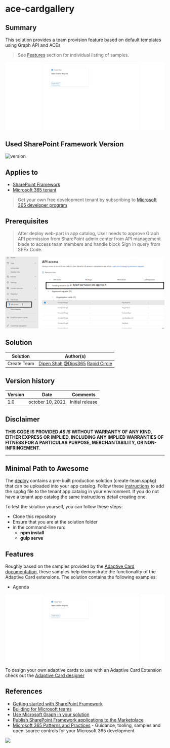 # ace-cardgallery

## Summary

This solution provides a team provision feature based on default templates using Graph API and ACEs 
>See [Features](#Features) section for individual listing of samples.

![Create Team](./assets/demo.gif)

## Used SharePoint Framework Version

![version](https://img.shields.io/badge/version-1.13-green.svg)

## Applies to

- [SharePoint Framework](https://aka.ms/spfx)
- [Microsoft 365 tenant](https://docs.microsoft.com/en-us/sharepoint/dev/spfx/set-up-your-developer-tenant)

> Get your own free development tenant by subscribing to [Microsoft 365 developer program](http://aka.ms/o365devprogram)

## Prerequisites

> After deploy web-part in app catalog, User needs to approve Graph API permission from SharePoint admin center from API management blade to access team members and handle block Sign In query from SPFx Code.

![Approve API Permission from Admin ](assets/ACEs1.png)

## Solution

Solution|Author(s)
--------|---------
Create Team| [Dipen Shah](https://github.com/Dips365) [@Dips365](https://twitter.com/Dips_365) [Rapid Circle](https://en.rapidcircle.com/)

## Version history

Version|Date|Comments
-------|----|--------
1.0|october 10, 2021|Initial release

## Disclaimer

**THIS CODE IS PROVIDED *AS IS* WITHOUT WARRANTY OF ANY KIND, EITHER EXPRESS OR IMPLIED, INCLUDING ANY IMPLIED WARRANTIES OF FITNESS FOR A PARTICULAR PURPOSE, MERCHANTABILITY, OR NON-INFRINGEMENT.**

---

## Minimal Path to Awesome

The [deploy](./deploy) contains a pre-built production solution (create-team.sppkg) that can be uploaded into your app catalog. Follow these [instructions](https://docs.microsoft.com/en-us/sharepoint/administration/manage-the-app-catalog#add-apps-to-the-app-catalog) to add the sppkg file to the tenant app catalog in your environment. If you do not have a tenant app catalog the same instructions detail creating one.

To test the solution yourself, you can follow these steps:

- Clone this repository
- Ensure that you are at the solution folder
- in the command-line run:
  - **npm install**
  - **gulp serve**

## Features

Roughly based on the samples provided by the [Adaptive Card documentation](https://adaptivecards.io/samples/), these samples help demonstrate the functionality of the Adaptive Card extensions. The solution contains the following examples:

- Agenda

![Create Team](./assets/demo.gif)

To design your own adaptive cards to use with an Adaptive Card Extension check out the [Adaptive Card designer](https://adaptivecards.io/designer/)

## References

- [Getting started with SharePoint Framework](https://docs.microsoft.com/en-us/sharepoint/dev/spfx/set-up-your-developer-tenant)
- [Building for Microsoft teams](https://docs.microsoft.com/en-us/sharepoint/dev/spfx/build-for-teams-overview)
- [Use Microsoft Graph in your solution](https://docs.microsoft.com/en-us/sharepoint/dev/spfx/web-parts/get-started/using-microsoft-graph-apis)
- [Publish SharePoint Framework applications to the Marketplace](https://docs.microsoft.com/en-us/sharepoint/dev/spfx/publish-to-marketplace-overview)
- [Microsoft 365 Patterns and Practices](https://aka.ms/m365pnp) - Guidance, tooling, samples and open-source controls for your Microsoft 365 development

<img src="https://telemetry.sharepointpnp.com/sp-dev-fx-aces/samples/ace-cardgallery" />

